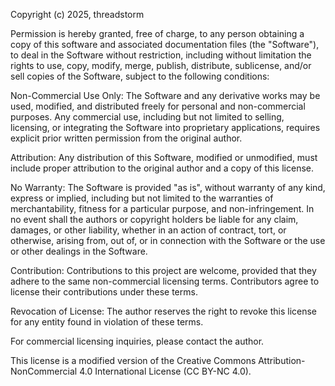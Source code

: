 Copyright (c) 2025, threadstorm

Permission is hereby granted, free of charge, to any person obtaining a copy
of this software and associated documentation files (the "Software"), to deal
in the Software without restriction, including without limitation the rights
to use, copy, modify, merge, publish, distribute, sublicense, and/or sell
copies of the Software, subject to the following conditions:

Non-Commercial Use Only: The Software and any derivative works may be used, modified, and distributed freely for personal and non-commercial purposes. Any commercial use, including but not limited to selling, licensing, or integrating the Software into proprietary applications, requires explicit prior written permission from the original author.

Attribution: Any distribution of this Software, modified or unmodified, must include proper attribution to the original author and a copy of this license.

No Warranty: The Software is provided "as is", without warranty of any kind, express or implied, including but not limited to the warranties of merchantability, fitness for a particular purpose, and non-infringement. In no event shall the authors or copyright holders be liable for any claim, damages, or other liability, whether in an action of contract, tort, or otherwise, arising from, out of, or in connection with the Software or the use or other dealings in the Software.

Contribution: Contributions to this project are welcome, provided that they adhere to the same non-commercial licensing terms. Contributors agree to license their contributions under these terms.

Revocation of License: The author reserves the right to revoke this license for any entity found in violation of these terms.

For commercial licensing inquiries, please contact the author.

This license is a modified version of the Creative Commons Attribution-NonCommercial 4.0 International License (CC BY-NC 4.0).
